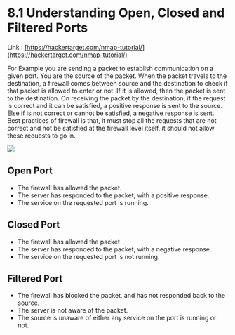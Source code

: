 # 8.1 Understanding Open, Closed and Filtered Ports

Link : [https://hackertarget.com/nmap-tutorial/](https://hackertarget.com/nmap-tutorial/)

For Example you are sending a packet to establish communication on a given port. You are the source of the packet. When the packet travels to the destination, a firewall comes between source and the destination to check if that packet is allowed to enter or not. If it is allowed, then the packet is sent to the destination. On receiving the packet by the destination, if the request is correct and it can be satisfied, a positive response is sent to the source. Else if is not correct or cannot be satisfied, a negative response is sent. Best practices of firewall is that, it must stop all the requests that are not correct and not be satisfied at the firewall level itself, it should not allow these requests to go in.

![](../../../.gitbook/assets/sfw_pinning.png)

## Open Port

* The firewall has allowed the packet.
* The server has responded to the packet, with a positive response.
* The service on the requested port is running.

## Closed Port

* The firewall has allowed the packet
* The server has responded to the packet, with a negative response.
* The service on the requested port is not running.

## Filtered Port

* The firewall has blocked the packet, and has not responded back to the source.
* The server is not aware of the packet.
* The source is unaware of either any service on the port is running or not.

